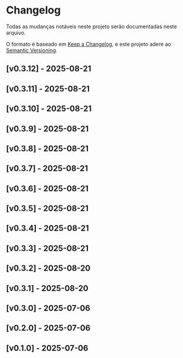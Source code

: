 # Changelog

Todas as mudanças notáveis neste projeto serão documentadas neste arquivo.

O formato é baseado em [Keep a Changelog](https://keepachangelog.com/en/1.0.0/),
e este projeto adere ao [Semantic Versioning](https://semver.org/spec/v2.0.0.html).

## [v0.3.12] - 2025-08-21


## [v0.3.11] - 2025-08-21


## [v0.3.10] - 2025-08-21


## [v0.3.9] - 2025-08-21


## [v0.3.8] - 2025-08-21


## [v0.3.7] - 2025-08-21


## [v0.3.6] - 2025-08-21


## [v0.3.5] - 2025-08-21


## [v0.3.4] - 2025-08-21


## [v0.3.3] - 2025-08-21


## [v0.3.2] - 2025-08-20


## [v0.3.1] - 2025-08-20


## [v0.3.0] - 2025-07-06


## [v0.2.0] - 2025-07-06


## [v0.1.0] - 2025-07-06


